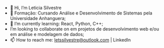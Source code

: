 - 👋 Hi, I’m Leticia Silvestre
- 👀 Formação: Cursando Análise e Desenvolvimento de Sistemas pela Universidade Anhanguera;
- 🌱 I’m currently learning: React, Python, C++;
-  I’m looking to collaborate on em projetos de desenvolvimento web e/ou em análise e modelagem de dados;
- 📫 How to reach me: letssilvestre@outlook.com | LinkedIn

<!---
leticiasilvestree/leticiasilvestree is a ✨ special ✨ repository because its `README.md` (this file) appears on your GitHub profile.
You can click the Preview link to take a look at your changes.
--->
